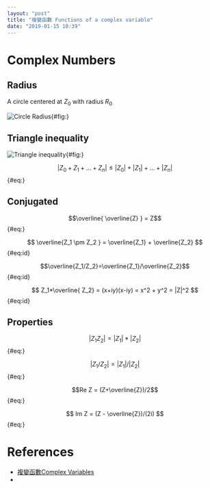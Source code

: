 ```yaml
---
layout: "post"
title: "複變函數 Functions of a complex variable"
date: "2019-01-15 10:39"
---
```


# Complex Numbers
## Radius

A circle centered at $Z_0$ with radius $R_0$

![Circle Radius](https://i.loli.net/2019/01/15/5c3d3a8a0e02d.png){#fig:}


## Triangle inequality


![Triangle inequality](https://i.loli.net/2019/01/15/5c3d3a47f1331.png){#fig:}


$$\left | Z_{0} +Z_{1} +... + Z_{n} \right |  \leq |Z_{0}| + |Z_{1}|+ ...+|Z_{n}|$${#eq:}

## Conjugated

 $$\overline{ \overline{Z} } = Z$${#eq:}

 $$ \overline{Z_1 \pm Z_2 } = \overline{Z_1} + \overline{Z_2} $${#eq:id}

$$\overline{Z_1/Z_2}=\overline{Z_1}/\overline{Z_2}$${#eq:id}

$$ Z_1*\overline{ Z_2} = (x+iy)(x-iy) = x^2 + y^2 = |Z|^2 $${#eq:id}

## Properties

$$|Z_1 Z_2| = |Z_1|*|Z_2| $${#eq:}

$$|Z_1/Z_2| = |Z_1|/|Z_2| $${#eq:}

$$Re Z = (Z+\overline{Z})/2$${#eq:}

$$ Im Z =  (Z - \overline{Z})/(2i) $${#eq:}


# References
- [複變函數Complex Variables](http://ocw.nctu.edu.tw/course_detail-c.php?bgid=8&gid=0&nid=498&pid=777)
-
